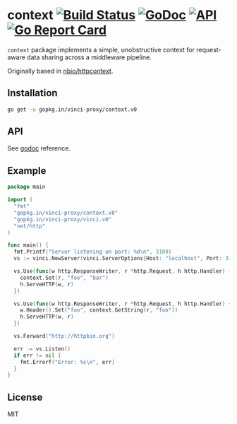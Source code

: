 # context [![Build Status](https://travis-ci.org/vinci-proxy/context.png)](https://travis-ci.org/vinci-proxy/context) [![GoDoc](https://godoc.org/github.com/vinci-proxy/vinci/context?status.svg)](https://godoc.org/github.com/vinci-proxy/vinci/context) [![API](https://img.shields.io/badge/status-stable-green.svg?style=flat)](https://godoc.org/github.com/vinci-proxy/vinci/context) [![Go Report Card](https://goreportcard.com/badge/github.com/vinci-proxy/vinci/context)](https://goreportcard.com/report/github.com/vinci-proxy/context)

`context` package implements a simple, unobstructive context for request-aware data sharing across a middleware pipeline.

Originally based in [nbio/httpcontext](https://github.com/nbio/httpcontext).

## Installation

```bash
go get -u gopkg.in/vinci-proxy/context.v0
```

## API

See [godoc](https://godoc.org/github.com/vinci-proxy/context) reference.

## Example

```go
package main

import (
  "fmt"
  "gopkg.in/vinci-proxy/context.v0"
  "gopkg.in/vinci-proxy/vinci.v0"
  "net/http"
)

func main() {
  fmt.Printf("Server listening on port: %d\n", 3100)
  vs := vinci.NewServer(vinci.ServerOptions{Host: "localhost", Port: 3100})

  vs.Use(func(w http.ResponseWriter, r *http.Request, h http.Handler) {
    context.Set(r, "foo", "bar")
    h.ServeHTTP(w, r)
  })

  vs.Use(func(w http.ResponseWriter, r *http.Request, h http.Handler) {
    w.Header().Set("foo", context.GetString(r, "foo"))
    h.ServeHTTP(w, r)
  })

  vs.Forward("http://httpbin.org")

  err := vs.Listen()
  if err != nil {
    fmt.Errorf("Error: %s\n", err)
  }
}
```

## License

MIT
